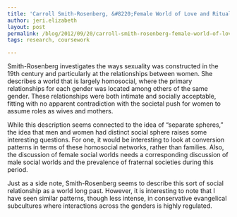 ```yaml
---
title: 'Carroll Smith-Rosenberg, &#8220;Female World of Love and Ritual&#8221;'
author: jeri.elizabeth
layout: post
permalink: /blog/2012/09/20/carroll-smith-rosenberg-female-world-of-love-and-ritual/
tags: research, coursework

---
```

Smith-Rosenberg investigates the ways sexuality was constructed in the 19th century and particularly at the relationships between women. She describes a world that is largely homosocial, where the primary relationships for each gender was located among others of the same gender. These relationships were both intimate and socially acceptable, fitting with no apparent contradiction with the societal push for women to assume roles as wives and mothers.

While this description seems connected to the idea of &#8220;separate spheres,&#8221; the idea that men and women had distinct social sphere raises some interesting questions. For one, it would be interesting to look at conversion patterns in terms of these homosocial networks, rather than families. Also, the discussion of female social worlds needs a corresponding discussion of male social worlds and the prevalence of fraternal societies during this period.

Just as a side note, Smith-Rosenberg seems to describe this sort of social relationship as a world long past. However, it is interesting to note that I have seen similar patterns, though less intense, in conservative evangelical subcultures where interactions across the genders is highly regulated.